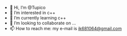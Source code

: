 - 👋 Hi, I’m @Tupico
- 👀 I’m interested in c++ 
- 🌱 I’m currently learning c++
- 💞️ I’m looking to collaborate on ...
- 📫 How to reach me: my e-mail is ik681064@gmail.com
<!---
Tupico/Tupico is a ✨ special ✨ repository because its `README.md` (this file) appears on your GitHub profile.
You can click the Preview link to take a look at your changes.
--->
